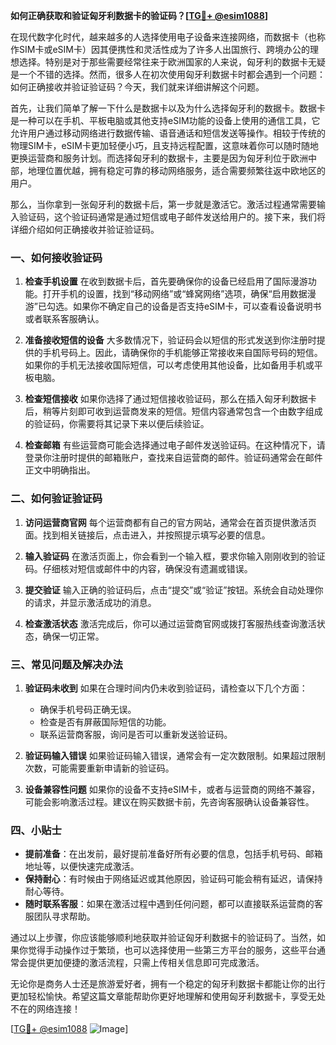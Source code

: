 **如何正确获取和验证匈牙利数据卡的验证码？[[TG💪+ @esim1088](https://t.me/s/esim1088)]**

在现代数字化时代，越来越多的人选择使用电子设备来连接网络，而数据卡（也称作SIM卡或eSIM卡）因其便携性和灵活性成为了许多人出国旅行、跨境办公的理想选择。特别是对于那些需要经常往来于欧洲国家的人来说，匈牙利的数据卡无疑是一个不错的选择。然而，很多人在初次使用匈牙利数据卡时都会遇到一个问题：如何正确接收并验证验证码？今天，我们就来详细讲解这个问题。

首先，让我们简单了解一下什么是数据卡以及为什么选择匈牙利的数据卡。数据卡是一种可以在手机、平板电脑或其他支持eSIM功能的设备上使用的通信工具，它允许用户通过移动网络进行数据传输、语音通话和短信发送等操作。相较于传统的物理SIM卡，eSIM卡更加轻便小巧，且支持远程配置，这意味着你可以随时随地更换运营商和服务计划。而选择匈牙利的数据卡，主要是因为匈牙利位于欧洲中部，地理位置优越，拥有稳定可靠的移动网络服务，适合需要频繁往返中欧地区的用户。

那么，当你拿到一张匈牙利的数据卡后，第一步就是激活它。激活过程通常需要输入验证码，这个验证码通常是通过短信或电子邮件发送给用户的。接下来，我们将详细介绍如何正确接收并验证验证码。

### **一、如何接收验证码**

1. **检查手机设置**
   在收到数据卡后，首先要确保你的设备已经启用了国际漫游功能。打开手机的设置，找到“移动网络”或“蜂窝网络”选项，确保“启用数据漫游”已勾选。如果你不确定自己的设备是否支持eSIM卡，可以查看设备说明书或者联系客服确认。

2. **准备接收短信的设备**
   大多数情况下，验证码会以短信的形式发送到你注册时提供的手机号码上。因此，请确保你的手机能够正常接收来自国际号码的短信。如果你的手机无法接收国际短信，可以考虑使用其他设备，比如备用手机或平板电脑。

3. **检查短信接收**
   如果你选择了通过短信接收验证码，那么在插入匈牙利数据卡后，稍等片刻即可收到运营商发来的短信。短信内容通常包含一个由数字组成的验证码，你需要将其记录下来以便后续验证。

4. **检查邮箱**
   有些运营商可能会选择通过电子邮件发送验证码。在这种情况下，请登录你注册时提供的邮箱账户，查找来自运营商的邮件。验证码通常会在邮件正文中明确指出。

### **二、如何验证验证码**

1. **访问运营商官网**
   每个运营商都有自己的官方网站，通常会在首页提供激活页面。找到相关链接后，点击进入，并按照提示填写必要的信息。

2. **输入验证码**
   在激活页面上，你会看到一个输入框，要求你输入刚刚收到的验证码。仔细核对短信或邮件中的内容，确保没有遗漏或错误。

3. **提交验证**
   输入正确的验证码后，点击“提交”或“验证”按钮。系统会自动处理你的请求，并显示激活成功的消息。

4. **检查激活状态**
   激活完成后，你可以通过运营商官网或拨打客服热线查询激活状态，确保一切正常。

### **三、常见问题及解决办法**

1. **验证码未收到**
   如果在合理时间内仍未收到验证码，请检查以下几个方面：
   - 确保手机号码正确无误。
   - 检查是否有屏蔽国际短信的功能。
   - 联系运营商客服，询问是否可以重新发送验证码。

2. **验证码输入错误**
   如果验证码输入错误，通常会有一定次数限制。如果超过限制次数，可能需要重新申请新的验证码。

3. **设备兼容性问题**
   如果你的设备不支持eSIM卡，或者与运营商的网络不兼容，可能会影响激活过程。建议在购买数据卡前，先咨询客服确认设备兼容性。

### **四、小贴士**

- **提前准备**：在出发前，最好提前准备好所有必要的信息，包括手机号码、邮箱地址等，以便快速完成激活。
- **保持耐心**：有时候由于网络延迟或其他原因，验证码可能会稍有延迟，请保持耐心等待。
- **随时联系客服**：如果在激活过程中遇到任何问题，都可以直接联系运营商的客服团队寻求帮助。

通过以上步骤，你应该能够顺利地获取并验证匈牙利数据卡的验证码了。当然，如果你觉得手动操作过于繁琐，也可以选择使用一些第三方平台的服务，这些平台通常会提供更加便捷的激活流程，只需上传相关信息即可完成激活。

无论你是商务人士还是旅游爱好者，拥有一个稳定的匈牙利数据卡都能让你的出行更加轻松愉快。希望这篇文章能帮助你更好地理解和使用匈牙利数据卡，享受无处不在的网络连接！

[[TG💪+ @esim1088](https://t.me/s/esim1088) ![Image](https://i.postimg.cc/4NQfJmqS/Snipaste-2025-05-13-00-14-12.png)]